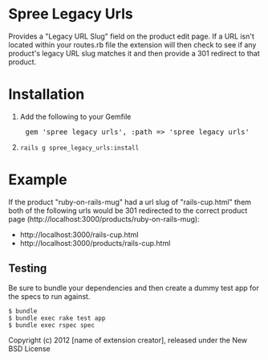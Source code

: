 Spree Legacy Urls
===============

Provides a "Legacy URL Slug" field on the product edit page. If a URL isn't 
located within your routes.rb file the extension will then check to see if 
any product's legacy URL slug matches it and then provide a 301 redirect to 
that product.

Installation
============

1. Add the following to your Gemfile

<pre>
	gem 'spree_legacy_urls', :path => 'spree_legacy_urls'
</pre>

2. `rails g spree_legacy_urls:install`


Example
=======

If the product "ruby-on-rails-mug" had a url slug of "rails-cup.html" them both 
of the following urls would be 301 redirected to the correct product 
page (http://localhost:3000/products/ruby-on-rails-mug):

* http://localhost:3000/rails-cup.html
* http://localhost:3000/products/rails-cup.html

Testing
-------

Be sure to bundle your dependencies and then create a dummy test app for the specs to run against.

    $ bundle
    $ bundle exec rake test app
    $ bundle exec rspec spec

Copyright (c) 2012 [name of extension creator], released under the New BSD License
